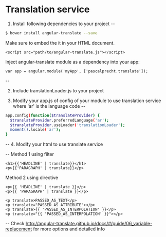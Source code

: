 Translation service
===========

1. Install following dependencies to your project
--

```bash
$ bower install angular-translate --save
```

  Make sure to embed the it in your HTML document.
```
<script src="path/to/angular-translate.js"></script>
```

  Inject angular-translate module as a dependency into your app:
```
var app = angular.module('myApp', ['pascalprecht.translate']);
```
--

2. Include translationLoader.js to your project

3. Modify your app.js of config of your module to use translation service where 'ar' is the language code 
--
  ```bash
  app.config(function($translateProvider) {
    $translateProvider.preferredLanguage('ar');
    $translateProvider.useLoader('translationLoader');
    moment().locale('ar');
  }
  ```
--
4. Modify your html to use translate service 

--
  Method 1 using filter
  ```
  <h1>{{'HEADLINE' | translate}}</h1>
  <p>{{'PARAGRAPH' | translate}}</p>
  ```
  Method 2 using directive
  ```
  <p>{{ 'HEADLINE' | translate }}</p>
  <p>{{ 'PARAGRAPH' | translate }}</p>
   
  <p translate>PASSED_AS_TEXT</p>
  <p translate="PASSED_AS_ATTRIBUTE"></p>
  <p translate>{{ 'PASSED_AS_INTERPOLATION' }}</p>
  <p translate="{{ 'PASSED_AS_INTERPOLATION' }}"></p>
  
  ```
--
Check http://angular-translate.github.io/docs/#/guide/06_variable-replacement
for more options and detailed info
